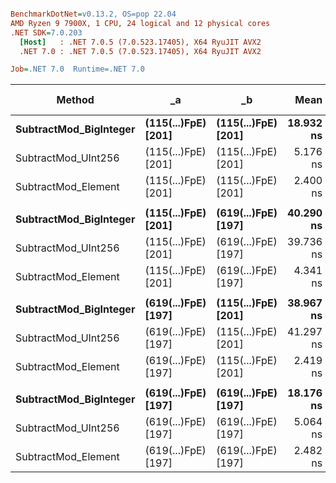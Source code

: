 ``` ini

BenchmarkDotNet=v0.13.2, OS=pop 22.04
AMD Ryzen 9 7900X, 1 CPU, 24 logical and 12 physical cores
.NET SDK=7.0.203
  [Host]   : .NET 7.0.5 (7.0.523.17405), X64 RyuJIT AVX2
  .NET 7.0 : .NET 7.0.5 (7.0.523.17405), X64 RyuJIT AVX2

Job=.NET 7.0  Runtime=.NET 7.0  

```
|                 Method |                  _a |                  _b |      Mean |     Error |    StdDev |    Median | Ratio | RatioSD |   Gen0 | Allocated | Alloc Ratio |
|----------------------- |-------------------- |-------------------- |----------:|----------:|----------:|----------:|------:|--------:|-------:|----------:|------------:|
| **SubtractMod_BigInteger** | **(115(...)FpE) [201]** | **(115(...)FpE) [201]** | **18.932 ns** | **0.2235 ns** | **0.1981 ns** | **18.966 ns** |  **1.00** |    **0.00** |      **-** |         **-** |          **NA** |
|    SubtractMod_UInt256 | (115(...)FpE) [201] | (115(...)FpE) [201] |  5.176 ns | 0.0510 ns | 0.0452 ns |  5.168 ns |  0.27 |    0.00 |      - |         - |          NA |
|    SubtractMod_Element | (115(...)FpE) [201] | (115(...)FpE) [201] |  2.400 ns | 0.0027 ns | 0.0024 ns |  2.399 ns |  0.13 |    0.00 |      - |         - |          NA |
|                        |                     |                     |           |           |           |           |       |         |        |           |             |
| **SubtractMod_BigInteger** | **(115(...)FpE) [201]** | **(619(...)FpE) [197]** | **40.290 ns** | **0.7801 ns** | **1.5030 ns** | **39.588 ns** |  **1.00** |    **0.00** | **0.0013** |     **112 B** |        **1.00** |
|    SubtractMod_UInt256 | (115(...)FpE) [201] | (619(...)FpE) [197] | 39.736 ns | 0.2089 ns | 0.1852 ns | 39.777 ns |  0.96 |    0.04 |      - |         - |        0.00 |
|    SubtractMod_Element | (115(...)FpE) [201] | (619(...)FpE) [197] |  4.341 ns | 0.0092 ns | 0.0077 ns |  4.342 ns |  0.11 |    0.00 |      - |         - |        0.00 |
|                        |                     |                     |           |           |           |           |       |         |        |           |             |
| **SubtractMod_BigInteger** | **(619(...)FpE) [197]** | **(115(...)FpE) [201]** | **38.967 ns** | **0.4819 ns** | **0.4272 ns** | **38.835 ns** |  **1.00** |    **0.00** | **0.0013** |     **112 B** |        **1.00** |
|    SubtractMod_UInt256 | (619(...)FpE) [197] | (115(...)FpE) [201] | 41.297 ns | 0.2908 ns | 0.2578 ns | 41.246 ns |  1.06 |    0.02 |      - |         - |        0.00 |
|    SubtractMod_Element | (619(...)FpE) [197] | (115(...)FpE) [201] |  2.419 ns | 0.0292 ns | 0.0273 ns |  2.421 ns |  0.06 |    0.00 |      - |         - |        0.00 |
|                        |                     |                     |           |           |           |           |       |         |        |           |             |
| **SubtractMod_BigInteger** | **(619(...)FpE) [197]** | **(619(...)FpE) [197]** | **18.176 ns** | **0.0948 ns** | **0.0887 ns** | **18.173 ns** |  **1.00** |    **0.00** |      **-** |         **-** |          **NA** |
|    SubtractMod_UInt256 | (619(...)FpE) [197] | (619(...)FpE) [197] |  5.064 ns | 0.0389 ns | 0.0325 ns |  5.056 ns |  0.28 |    0.00 |      - |         - |          NA |
|    SubtractMod_Element | (619(...)FpE) [197] | (619(...)FpE) [197] |  2.482 ns | 0.0061 ns | 0.0057 ns |  2.481 ns |  0.14 |    0.00 |      - |         - |          NA |
